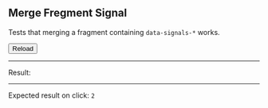 ## Merge Fregment Signal

Tests that merging a fragment containing `data-signals-*` works.

<div>
  <div id="content" data-signals-foo="1"><button data-on-click="@get('/tests/merge_fragment_signal/data')" class="btn btn-primary">Reload</button></div>
  <hr />
  Result:
  <code id="result" data-text="$foo"></code>
  <hr />
  Expected result on click: <code>2</code>
</div>